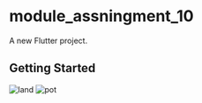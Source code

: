 # module_assningment_10

A new Flutter project.

## Getting Started
![land](https://github.com/mahbuba89/module_assningment_10/assets/122432648/27f0eab1-848c-468a-bcb0-d5ea521eccb6)
![pot](https://github.com/mahbuba89/module_assningment_10/assets/122432648/06a749cb-70ae-4656-98a0-babe482ba050)
